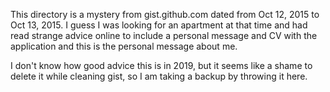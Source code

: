 This directory is a mystery from gist.github.com dated from Oct 12, 2015 to
Oct 13, 2015. I guess I was looking for an apartment at that time and had
read strange advice online to include a personal message and CV with the
application and this is the personal message about me.

I don't know how good advice this is in 2019, but it seems like a shame to
delete it while cleaning gist, so I am taking a backup by throwing it here.
